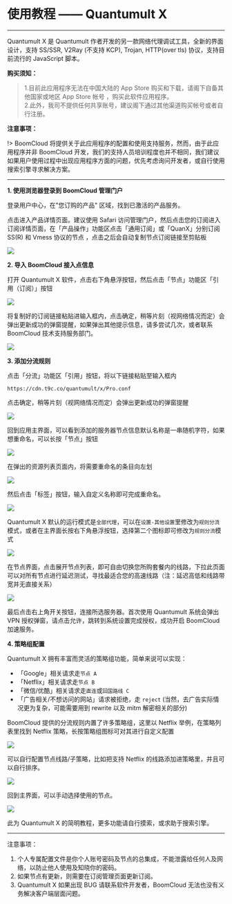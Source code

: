 # 使用教程 —— Quantumult X

- - -

Quantumult X 是 Quantumult 作者开发的另一款网络代理调试工具，全新的界面设计，支持 SS/SSR, V2Ray (不支持 KCP), Trojan, HTTP(over tls) 协议，支持目前流行的 JavaScript 脚本。

**购买须知：**

>1.目前此应用程序无法在中国大陆的 App Store 购买和下载，请阁下自备其他国家或地区 App Store 帐号 ，购买此软件应用程序。  
2.此外，我司不提供任何共享账号，建议阁下通过其他渠道购买帐号或者自行注册。

**注意事项：**  

!> BoomCloud 将提供关于此应用程序的配置和使用支持服务，然而，由于此应用程序并非 BoomCloud 开发，我们的支持人员培训程度也并不相同，我们建议如果用户使用过程中出现应用程序方面的问题，优先考虑询问开发者，或自行使用搜索引擎寻求解决方案。

---

**1. 使用浏览器登录到 BoomCloud 管理门户**

登录用户中心，在"您订购的产品" 区域，找到已激活的产品服务。

点击进入产品详情页面。建议使用 Safari 访问管理门户，然后点击您的订阅进入订阅详情页面，在「产品操作」功能区点击「通用订阅」或「QuanX」分别订阅 SS(R) 和 Vmess 协议的节点 ，点击之后会自动复制节点订阅链接至剪贴板

![](../img/win/02.png)

**2. 导入 BoomCloud 接入点信息**

打开 Quantumult X 软件，点击右下角悬浮按钮，然后点击「节点」功能区「引用（订阅）」按钮

![](../img/ios/quanx-00.PNG)

将复制好的订阅链接粘贴进输入框内，点击确定，稍等片刻（视网络情况而定）会弹出更新成功的弹窗提醒，如果弹出其他提示信息，请多尝试几次，或者联系 BoomCloud 技术支持服务部门。

![](../img/ios/quanx-01.PNG)

**3. 添加分流规则**

点击「分流」功能区「引用」按钮，将以下链接粘贴至输入框内

`https://cdn.t9c.co/quantumult/x/Pro.conf`

点击确定，稍等片刻（视网络情况而定）会弹出更新成功的弹窗提醒

![](../img/ios/quanx-02.PNG)

回到应用主界面，可以看到添加的服务器节点信息默认名称是一串随机字符，如果想重命名，可以长按「节点」按钮

![](../img/ios/quanx-03.PNG)

在弹出的资源列表页面内，将需要重命名的条目向左划

![](../img/ios/quanx-04.PNG)

然后点击「标签」按钮，输入自定义名称即可完成重命名。

![](../img/ios/quanx-05.PNG)

Quantumult X 默认的运行模式是`全部代理`，可以在`设置-其他设置`里修改为`规则分流`模式，或者在主界面长按右下角悬浮按钮，选择第二个图标即可修改为`规则分流`模式

![](../img/ios/quanx-06.PNG)

在节点界面，点击展开节点列表，即可自由切换您所购套餐内的线路，下拉此页面可以对所有节点进行延迟测试，寻找最适合您的高速线路（注：延迟高低和线路带宽并无直接关系）

![](../img/ios/quanx-07.PNG)

最后点击右上角开关按钮，连接所选服务器。首次使用 Quantumult 系统会弹出 VPN 授权弹窗，请点击允许，跳转到系统设置完成授权，成功开启 BoomCloud 加速服务。

**4. 策略组配置**

Quantumult X 拥有丰富而灵活的策略组功能，简单来说可以实现：
- 「Google」相关请求走`节点 A`
- 「Netflix」相关请求走`节点 B`
- 「微信/优酷」相关请求走`直连`或`回国路线 C`
- 「广告相关/不想访问的网站」请求被拒绝，走 `reject` (当然，去广告实际情况更为复杂，可能需要用到 rewrite 以及 mitm 解密相关的部分)

BoomCloud 提供的分流规则内置了许多策略组，这里以 Netflix 举例，在策略列表里找到 Netflix 策略，长按策略组图标可对其进行自定义配置

![](../img/ios/quanx-08.PNG)

可以自行配置节点线路/子策略，比如把支持 Netflix 的线路添加进策略里，并且可以自行排序。

![](../img/ios/quanx-09.PNG)

回到主界面，可以手动选择使用的节点。

![](../img/ios/quanx-10.PNG)

此为 Quantumult X 的简明教程，更多功能请自行摸索，或求助于搜索引擎。
- - -
注意事项：  
1. 个人专属配置文件是你个人账号密码及节点的总集成，不能泄露给任何人及网络，以防止他人使用及知晓你的密码。  
2. 如果节点有更新，则需要在订阅管理页面更新订阅。  
3. Quantumult X 如果出现 BUG 请联系软件开发者，BoomCloud 无法也没有义务解决客户端层面问题。

